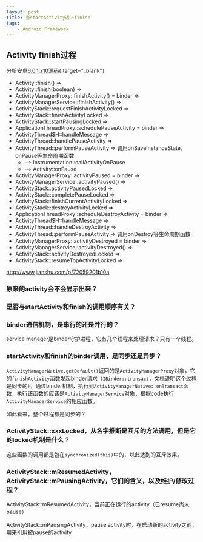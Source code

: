 ```yaml
---
layout: post
title: 当startActivity遇上finish
tags:
    - Android Framework
---
```


## Activity finish过程
分析安卓[6.0.1_r10源码](http://androidxref.com/6.0.1_r10){:target="_blank"}

+ Activity::finish() =>
+ Activity::finish(boolean) =>
+ ActivityManagerProxy::finishActivity() = binder =>
+ ActivityManagerService::finishActivity() =>
+ ActivityStack::requestFinishActivityLocked =>
+ ActivityStack::finishActivityLocked =>
+ ActivityStack::startPausingLocked =>
+ ApplicationThreadProxy::schedulePauseActivity = binder =>
+ ActivityThread$H::handleMessage =>
+ ActivityThread::handlePauseActivity =>
+ ActivityThread::performPauseActivity =>  调用onSaveInstanceState，onPause等生命周期函数
  + --> Instrumentation::callActivityOnPause 
  + --> Activity::onPause
+ ActivityManagerProxy::activityPaused = binder =>
+ ActivityManagerService::activityPaused() =>
+ ActivityStack::activityPausedLocked =>
+ ActivityStack::completePauseLocked =>
+ ActivityStack::finishCurrentActivityLocked =>
+ ActivityStack::destroyActivityLocked =>
+ ApplicationThreadProxy::scheduleDestroyActivity = binder =>
+ ActivityThread$H::handleMessage =>
+ ActivityThread::handleDestroyActivity =>
+ ActivityThread::performPauseActivity =>  调用onDestroy等生命周期函数
+ ActivityManagerProxy::activityDestroyed = binder =>
+ ActivityManagerService::activityDestroyed() =>
+ ActivityStack::activityDestroyedLocked =>
+ ActivityStack::resumeTopActivityLocked =>



http://www.jianshu.com/p/72059201b10a

### 原来的activity会不会显示出来？

### 是否与startActivity和finish的调用顺序有关？

### binder通信机制，是串行的还是并行的？

service manager是binder守护进程，它有几个线程来处理请求？只有一个线程。

### startActivity和finish的binder调用，是同步还是异步？

`ActivityManagerNative.getDefault()`返回的是`ActivityManagerProxy`对象，它的`finishActivity`函数发起binder请求（`IBinder::transact`，文档说明这个过程是同步的），通过binder机制，执行到`ActivityManagerNative::onTransact`函数，执行该函数的应该是`ActivityManagerService`对象，根据code执行`ActivityManagerService`的相应函数。

如此看来，整个过程都是同步的？

### ActivityStack::xxxLocked，从名字推断是互斥的方法调用，但是它的locked机制是什么？
这些函数的调用都是包在`synchronized(this)`中的，以此达到的互斥效果。

### ActivityStack::mResumedActivity，ActivityStack::mPausingActivity，它们的含义，以及维护/修改过程？
ActivityStack::mResumedActivity，当前正在运行的activity（已resume尚未pause）

ActivityStack::mPausingActivity，pause activity时，在启动新的activity之前，用来引用被pause的activity

